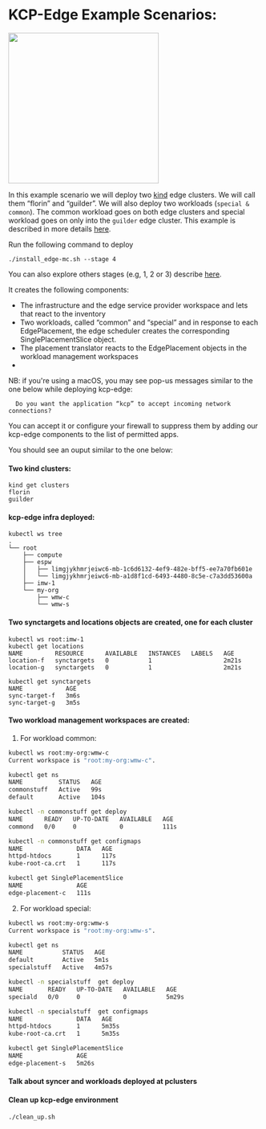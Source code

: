 # KCP-Edge Example Scenarios:

<!-- ![Syncer effects](https://github.com/kcp-dev/edge-mc/blob/main/docs/content/en/docs/Coding%20Milestones/PoC2023q1/Edge-PoC-2023q1-Scenario-1-stage-4.svg) -->

<img src="https://github.com/kcp-dev/edge-mc/blob/main/docs/content/en/docs/Coding%20Milestones/PoC2023q1/Edge-PoC-2023q1-Scenario-1-stage-4.svg" width="300" height="300">

In this example scenario we will deploy two [kind](https://kind.sigs.k8s.io/) edge clusters. We will call them “florin” and “guilder”. We will also deploy two workloads (`special & common`). The common workload goes on both edge clusters and special workload goes on only into the `guilder` edge cluster. This example is described in more details [here](https://docs.kcp-edge.io/docs/coding-milestones/poc2023q1/example1/). 

Run the following command to deploy 

```shell
./install_edge-mc.sh --stage 4
```

You can also explore others stages (e.g, 1, 2 or 3) describe [here](https://docs.kcp-edge.io/docs/coding-milestones/poc2023q1/example1/). 

It creates the following components:

-  The infrastructure and the edge service provider workspace and lets that react to the inventory
-  Two workloads, called “common” and “special” and in response to each EdgePlacement, the edge scheduler creates the corresponding SinglePlacementSlice object.
-  The placement translator reacts to the EdgePlacement objects in the workload management workspaces
- 


NB: if you're using a macOS, you may see pop-us messages similar to the one below while deploying kcp-edge: 

```shell
  Do you want the application “kcp” to accept incoming network connections?
```

You can accept it or configure your firewall to suppress them by adding our kcp-edge components to the list of permitted apps.


You should see an ouput similar to the one below:

#### Two kind clusters:

```shell
kind get clusters
florin
guilder
```

#### kcp-edge infra deployed:

```shell
kubectl ws tree
.
└── root
    ├── compute
    ├── espw
    │   ├── limgjykhmrjeiwc6-mb-1c6d6132-4ef9-482e-bff5-ee7a70fb601e
    │   └── limgjykhmrjeiwc6-mb-a1d8f1cd-6493-4480-8c5e-c7a3dd53600a
    ├── imw-1
    └── my-org
        ├── wmw-c
        └── wmw-s
```

#### Two synctargets and locations objects are created, one for each cluster

```shell
kubectl ws root:imw-1
kubectl get locations
NAME         RESOURCE      AVAILABLE   INSTANCES   LABELS   AGE
location-f   synctargets   0           1                    2m21s
location-g   synctargets   0           1                    2m21s

kubectl get synctargets
NAME            AGE
sync-target-f   3m6s
sync-target-g   3m5s
```

#### Two workload management workspaces are created:

1. For workload common:

```bash
kubectl ws root:my-org:wmw-c
Current workspace is "root:my-org:wmw-c".

kubectl get ns
NAME          STATUS   AGE
commonstuff   Active   99s
default       Active   104s

kubectl -n commonstuff get deploy
NAME      READY   UP-TO-DATE   AVAILABLE   AGE
commond   0/0     0            0           111s

kubectl -n commonstuff get configmaps
NAME               DATA   AGE
httpd-htdocs       1      117s
kube-root-ca.crt   1      117s

kubectl get SinglePlacementSlice
NAME               AGE
edge-placement-c   111s
```

2. For workload special:

```bash
kubectl ws root:my-org:wmw-s
Current workspace is "root:my-org:wmw-s".

kubectl get ns
NAME           STATUS   AGE
default        Active   5m1s
specialstuff   Active   4m57s

kubectl -n specialstuff  get deploy
NAME       READY   UP-TO-DATE   AVAILABLE   AGE
speciald   0/0     0            0           5m29s

kubectl -n specialstuff  get configmaps
NAME               DATA   AGE
httpd-htdocs       1      5m35s
kube-root-ca.crt   1      5m35s

kubectl get SinglePlacementSlice
NAME               AGE
edge-placement-s   5m26s
```

#### Talk about syncer and workloads deployed at pclusters

#### Clean up kcp-edge environment

```bash
./clean_up.sh
```